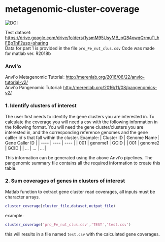 # metagenomic-cluster-coverage
[![DOI](https://zenodo.org/badge/DOI/10.5281/zenodo.8065219.svg)](https://doi.org/10.5281/zenodo.8065219)

Test dataset: https://drive.google.com/drive/folders/1ysmM95UsyMB_pQ84owqQrmuTLhFBpTnF?usp=sharing  
Data for part 1 is provided in the file `pro_Fe_nut_clus.csv`
Code was made for matlab ver. R2018b
### Anvi'o
Anvi'o Metagenomic Tutorial: http://merenlab.org/2016/06/22/anvio-tutorial-v2/  
Anvi'o Pangenomic Tutorial: http://merenlab.org/2016/11/08/pangenomics-v2/
### 1. Identify clusters of interest
The user first needs to identify the gene clusters you are interested in. To calculate the coverage you will need a csv with the following information in the following format. You will need the gene cluster/clusters you are interested in, and the corresponding reference genomes and the gene calller id's that fall within the cluster. 
Example:
| Cluster ID | Genome Name | Gene Caller ID |
| ---- | ---- | ---- |
| 001 | genome1 | GCID |
| 001 | genome2 | GCID |
| ... | ... | ... |
  
This information can be generated using the above Anvi'o pipelines. The pangenomic summary file contains all the required information to create this table.

### 2. Sum coverages of genes in clusters of interest
Matlab function to extract gene cluster read coverages, all inputs must be character arrays.
```matlab
cluster_coverage(cluster_file,dataset,output_file)
```
example:
```matlab
cluster_coverage('pro_Fe_nut_clus.csv','TEST','test.csv')
```
this will results in a file named ` test.csv ` with the calculated gene coverages.
